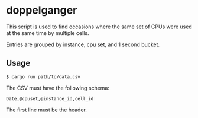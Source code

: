 # doppelganger

This script is used to find occasions where the same set of CPUs were used at
the same time by multiple cells.

Entries are grouped by instance, cpu set, and 1 second bucket.

## Usage

``` shell
$ cargo run path/to/data.csv
```

The CSV must have the following schema:

``` csv
Date,@cpuset,@instance_id,cell_id
```

The first line must be the header.
